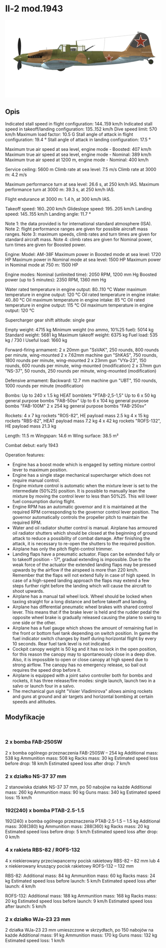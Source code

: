 # Il-2 mod.1943

![il2m43](../images/il2m43.png)

## Opis

Indicated stall speed in flight configuration: 144..159 km/h
Indicated stall speed in takeoff/landing configuration: 135..152 km/h
Dive speed limit: 570 km/h
Maximum load factor: 10.5 G
Stall angle of attack in flight configuration: 19.4 °
Stall angle of attack in landing configuration: 17.5 °

Maximum true air speed at sea level, engine mode - Boosted: 407 km/h
Maximum true air speed at sea level, engine mode - Nominal: 389 km/h
Maximum true air speed at 1200 m, engine mode - Nominal: 400 km/h

Service ceiling: 5600 m
Climb rate at sea level: 7.5 m/s
Climb rate at 3000 m: 4.2 m/s

Maximum performance turn at sea level: 26.6 s, at 250 km/h IAS.
Maximum performance turn at 3000 m: 39.3 s, at 250 km/h IAS.

Flight endurance at 3000 m: 1.4 h, at 300 km/h IAS.

Takeoff speed: 160..200 km/h
Glideslope speed: 195..205 km/h
Landing speed: 145..155 km/h
Landing angle: 11.7 °

Note 1: the data provided is for international standard atmosphere (ISA).
Note 2: flight performance ranges are given for possible aircraft mass ranges.
Note 3: maximum speeds, climb rates and turn times are given for standard aircraft mass.
Note 4: climb rates are given for Nominal power, turn times are given for Boosted power.

Engine:
Model: AM-38F
Maximum power in Boosted mode at sea level: 1720 HP
Maximum power in Nominal mode at sea level: 1500 HP
Maximum power in Nominal mode at 750 m: 1500 HP

Engine modes:
Nominal (unlimited time): 2050 RPM, 1200 mm Hg
Boosted power (up to 5 minutes): 2350 RPM, 1360 mm Hg

Water rated temperature in engine output: 80..110 °C
Water maximum temperature in engine output: 120 °C
Oil rated temperature in engine intake: 40..80 °C
Oil maximum temperature in engine intake: 85 °C
Oil rated temperature in engine output: 115 °C
Oil maximum temperature in engine output: 120 °C

Supercharger gear shift altitude: single gear

Empty weight: 4715 kg
Minimum weight (no ammo, 10%25 fuel): 5014 kg
Standard weight: 5681 kg
Maximum takeoff weight: 6375 kg
Fuel load: 535 kg / 730 l
Useful load: 1660 kg

Forward-firing armament:
2 x 20mm gun "SsVAK", 250 rounds, 800 rounds per minute, wing-mounted
2 x 7.62mm machine gun "ShKAS", 750 rounds, 1800 rounds per minute, wing-mounted
2 x 23mm gun "VYa-23", 150 rounds, 600 rounds per minute, wing-mounted (modification)
2 x 37mm gun "NS-37", 50 rounds, 250 rounds per minute, wing-mounted (modification)

Defensive armament:
Backward: 12.7 mm machine gun "UBT", 150 rounds, 1000 rounds per minute (modification)

Bombs:
Up to 240 x 1.5 kg HEAT bomblets "PTAB-2,5-1,5"
Up to 6 x 50 kg general purpose bombs "FAB-50sv"
Up to 6 x 104 kg general purpose bombs "FAB-100M"
2 x 254 kg general purpose bombs "FAB-250sv"

Rockets:
4 x 7 kg rockets "ROS-82", HE payload mass 2.5 kg
4 x 15 kg rockets "RBS-82", HEAT payload mass 7.2 kg
4 x 42 kg rockets "ROFS-132", HE payload mass 21.3 kg

Length: 11.5 m
Wingspan: 14.6 m
Wing surface: 38.5 m²

Combat debut: early 1943

Operation features:
- Engine has a boost mode which is engaged by setting mixture control lever to maximum position.
- Engine has a single stage mechanical supercharger which does not require manual control.
- Engine mixture control is automatic when the mixture lever is set to the intermediate (50%25) position. It is possible to manually lean the mixture by moving the control lever to less than 50%25. This will lower fuel consumption during flight.
- Engine RPM has an automatic governor and it is maintained at the required RPM corresponding to the governor control lever position. The governor automatically controls the propeller pitch to maintain the required RPM.
- Water and oil radiator shutter control is manual. Airplane has armoured oil radiator shutters which should be closed at the beginning of ground attack to reduce a possibility of combat damage. After finishing the attack, it is necessary to re-open the shutters to the required position.
- Airplane has only the pitch flight-control trimmer.
- Landing flaps have a pneumatic actuator. Flaps can be extended fully or to takeoff position - 17°, gradual extending is impossible. Due to the weak force of the actuator the extended landing flaps may be pressed upwards by the airflow if the airspeed is more than 220 km/h. Remember that the flaps will not extend fully in case of high speed. In case of a high-speed landing approach the flaps may extend a few steps further right before the landing which will cause the aircraft to shoot upwards.
- Airplane has a manual tail wheel lock. Wheel should be locked when taxiing straight for a long distance and before takeoff and landing.
- Airplane has differential pneumatic wheel brakes with shared control lever. This means that if the brake lever is held and the rudder pedal the opposite wheel brake is gradually released causing the plane to swing to one side or the other.
- Airplane has a fuel gauge which shows the amount of remaining fuel in the front or bottom fuel tank depending on switch position. In game the fuel indicator switch changes by itself during horizontal flight by every 10 seconds. Rear fuel tank level is not indicated. 
- Cockpit canopy weight is 50 kg and it has no lock in the open position, for this reason the canopy may to spontaneously close in a deep dive. Also, it is impossible to open or close canopy at high speed due to strong airflow. The canopy has no emergency release, so bail out requires the speed drop before it.
- Airplane is equipped with a joint salvo controller both for bombs and rockets, it has three release/fire modes: single launch, launch two in a salvo or launch four in a salvo.
- The mechanical gun sight "Visier Vladimirova" allows aiming rockets and guns at ground and air targets and horizontal bombing at certain speeds and altitudes.

## Modyfikacje
﻿


### 2 x bomba FAB-250SW

2 x bomba ogólnego przeznaczenia FAB-250SW – 254 kg
Additional mass: 538 kg
Ammunition mass: 508 kg
Racks mass: 30 kg
Estimated speed loss before drop: 18 km/h
Estimated speed loss after drop: 7 km/h﻿


### 2 x działko NS-37 37 mm

2 stanowiska działek NS-37 37 mm, po 50 nabojów na każde
Additional mass: 260 kg
Ammunition mass: 90 kg
Guns mass: 340 kg
Estimated speed loss: 15 km/h﻿

### 192(240) x bomba PTAB-2.5-1.5

192(240) x bomba ogólnego przeznaczenia PTAB-2.5-1.5 – 1.5 kg
Additional mass: 308(380) kg
Ammunition mass: 288(360) kg
Racks mass: 20 kg
Estimated speed loss before drop: 5 km/h
Estimated speed loss after drop: 0 km/h﻿

### 4 x rakieta RBS-82 / ROFS-132

4 x niekierowany przeciwpancerny pocisk rakietowy RBS-82 – 82 mm lub 4 x niekierowany kruszący pocisk rakietowy ROFS-132 – 132 mm

RBS-82:
Additional mass: 84 kg
Ammunition mass: 60 kg
Racks mass: 24 kg
Estimated speed loss before launch: 5 km/h
Estimated speed loss after launch: 4 km/h

ROFS-132:
Additional mass: 188 kg
Ammunition mass: 168 kg
Racks mass: 20 kg
Estimated speed loss before launch: 9 km/h
Estimated speed loss after launch: 5 km/h﻿


### 2 x działko WJa-23 23 mm

2 działka WJa-23 23 mm umieszczone w skrzydłach, po 150 nabojów na każde
Additional mass: 91 kg
Ammunition mass: 170 kg
Guns mass: 132 kg
Estimated speed loss: 1 km/h